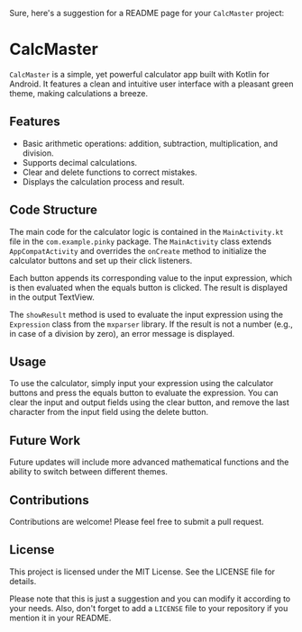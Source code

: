 Sure, here's a suggestion for a README page for your `CalcMaster` project:

# CalcMaster

`CalcMaster` is a simple, yet powerful calculator app built with Kotlin for Android. It features a clean and intuitive user interface with a pleasant green theme, making calculations a breeze.

## Features

- Basic arithmetic operations: addition, subtraction, multiplication, and division.
- Supports decimal calculations.
- Clear and delete functions to correct mistakes.
- Displays the calculation process and result.

## Code Structure

The main code for the calculator logic is contained in the `MainActivity.kt` file in the `com.example.pinky` package. The `MainActivity` class extends `AppCompatActivity` and overrides the `onCreate` method to initialize the calculator buttons and set up their click listeners.

Each button appends its corresponding value to the input expression, which is then evaluated when the equals button is clicked. The result is displayed in the output TextView.

The `showResult` method is used to evaluate the input expression using the `Expression` class from the `mxparser` library. If the result is not a number (e.g., in case of a division by zero), an error message is displayed.

## Usage

To use the calculator, simply input your expression using the calculator buttons and press the equals button to evaluate the expression. You can clear the input and output fields using the clear button, and remove the last character from the input field using the delete button.

## Future Work

Future updates will include more advanced mathematical functions and the ability to switch between different themes.

## Contributions

Contributions are welcome! Please feel free to submit a pull request.

## License

This project is licensed under the MIT License. See the LICENSE file for details.

Please note that this is just a suggestion and you can modify it according to your needs. Also, don't forget to add a `LICENSE` file to your repository if you mention it in your README.
